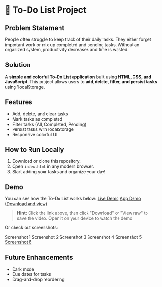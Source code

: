 # 📝 To-Do List Project

## Problem Statement
People often struggle to keep track of their daily tasks. They either forget important work or mix up completed and pending tasks. Without an organized system, productivity decreases and time is wasted.

## Solution
A **simple and colorful To-Do List application** built using **HTML, CSS, and JavaScript**. This project allows users to **add,delete, filter, and persist tasks** using 'localStorage'.  

## Features
- Add, delete, and clear tasks
- Mark tasks as completed
- Filter tasks (All, Completed, Pending)
- Persist tasks with localStorage
- Responsive colorful UI

## How to Run Locally
1. Download or clone this repository.  
2. Open `index.html` in any modern browser.  
3. Start adding your tasks and organize your day!

## Demo
You can see how the To-Do List works below:
[Live Demo](https://sandhiya1401.github.io/Todo-list-proj/)
[App Demo (Download and view)](img/DEMO.mp4)

> **Hint:** Click the link above, then click "Download" or "View raw" to save the video. Open it on your device to watch the demo.

Or check out screenshots:

[Screenshot 1](img/Screenshot%201.png)
[Screenshot 2](img/Add%20task.png)
[Screenshot 3](img/Completed%20task.png)
[Screenshot 4](img/Pending%20task.png)
[Screenshot 5](img/All%20task.png)
[Screenshot 6](img/Clear%20task.png)

## Future Enhancements
- Dark mode
- Due dates for tasks
- Drag-and-drop reordering
